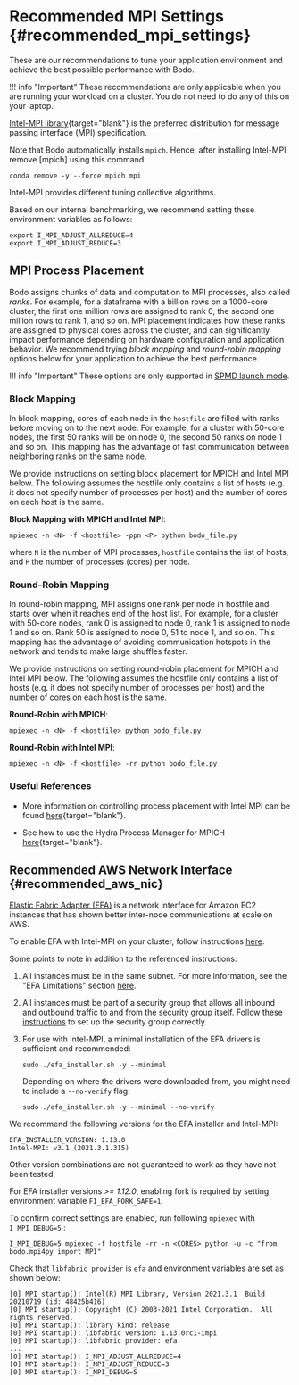 # Recommended MPI Settings {#recommended_mpi_settings}

These are our recommendations to tune your application environment and
achieve the best possible performance with Bodo.

!!! info "Important"
    These recommendations are only applicable when you are running your workload
    on a cluster. You do not need to do any of this on your laptop.

[Intel-MPI
library](https://software.intel.com/content/www/us/en/develop/tools/oneapi/components/mpi-library.html#gs.cfkkrf){target="blank"}
is the preferred distribution for message passing interface (MPI)
specification.

Note that Bodo automatically installs `mpich`. Hence, after installing
Intel-MPI, remove [mpich] using this command:

```shell
conda remove -y --force mpich mpi
```

Intel-MPI provides different tuning collective algorithms.

Based on our internal benchmarking, we recommend setting these
environment variables as follows:

```shell
export I_MPI_ADJUST_ALLREDUCE=4
export I_MPI_ADJUST_REDUCE=3
```

## MPI Process Placement

Bodo assigns chunks of data and computation to MPI processes, also
called *ranks*. For example, for a dataframe with a billion rows on a
1000-core cluster, the first one million rows are assigned to rank 0,
the second one million rows to rank 1, and so on. MPI placement
indicates how these ranks are assigned to physical cores across the
cluster, and can significantly impact performance depending on hardware
configuration and application behavior. We recommend trying *block
mapping* and *round-robin mapping* options below for your application to
achieve the best performance.

!!! info "Important"
    These options are only supported in [SPMD launch mode](../bodo_parallelism/bodo_parallelism_basics.md#spmd).

### Block Mapping

In block mapping, cores of each node in the `hostfile` are filled with
ranks before moving on to the next node. For example, for a cluster with
50-core nodes, the first 50 ranks will be on node 0, the second 50 ranks
on node 1 and so on. This mapping has the advantage of fast
communication between neighboring ranks on the same node.

We provide instructions on setting block placement for
MPICH and Intel MPI below. The following assumes the hostfile only
contains a list of hosts (e.g. it does not specify number of processes
per host) and the number of cores on each host is the same.

**Block Mapping with MPICH and Intel MPI**:

```shell
mpiexec -n <N> -f <hostfile> -ppn <P> python bodo_file.py
```
where `N` is the number of MPI processes, `hostfile` contains the list
of hosts, and `P` the number of processes (cores) per node.


### Round-Robin Mapping

In round-robin mapping, MPI assigns one rank per node in hostfile and
starts over when it reaches end of the host list. For example, for a
cluster with 50-core nodes, rank 0 is assigned to node 0, rank 1 is
assigned to node 1 and so on. Rank 50 is assigned to node 0, 51 to node
1, and so on. This mapping has the advantage of avoiding communication
hotspots in the network and tends to make large shuffles faster.

We provide instructions on setting round-robin placement for
MPICH and Intel MPI below. The following assumes the hostfile only
contains a list of hosts (e.g. it does not specify number of processes
per host) and the number of cores on each host is the same.


**Round-Robin with MPICH**:

```shell
mpiexec -n <N> -f <hostfile> python bodo_file.py
```
**Round-Robin with Intel MPI**:

```shell
mpiexec -n <N> -f <hostfile> -rr python bodo_file.py
```

### Useful References

- More information on controlling process placement with Intel MPI can be found
[here](https://www.intel.com/content/www/us/en/developer/articles/technical/controlling-process-placement-with-the-intel-mpi-library.html){target="blank"}.

- See how to use the Hydra Process Manager for MPICH [here](https://wiki.mpich.org/mpich/index.php/Using_the_Hydra_Process_Manager){target="blank"}.

## Recommended AWS Network Interface {#recommended_aws_nic}

[Elastic Fabric Adapter (EFA)](https://aws.amazon.com/hpc/efa/) is a
network interface for Amazon EC2 instances that has shown better
inter-node communications at scale on AWS.

To enable EFA with Intel-MPI on your cluster, follow instructions
[here](https://docs.aws.amazon.com/AWSEC2/latest/UserGuide/efa-start.html).

Some points to note in addition to the referenced instructions:

1.  All instances must be in the same subnet. For more information, see
    the "EFA Limitations" section
    [here](https://www.hpcworkshops.com/07-efa/00-efa-basics.html).

2.  All instances must be part of a security group that allows all
    inbound and outbound traffic to and from the security group itself.
    Follow these
    [instructions](https://docs.aws.amazon.com/AWSEC2/latest/UserGuide/efa-start.html#efa-start-security)
    to set up the security group correctly.

3.  For use with Intel-MPI, a minimal installation of the EFA drivers is
    sufficient and recommended:

    ```shell
    sudo ./efa_installer.sh -y --minimal
    ```

    Depending on where the drivers were downloaded from, you might need
    to include a `--no-verify` flag:

    ```shell
    sudo ./efa_installer.sh -y --minimal --no-verify
    ```

We recommend the following versions for the EFA installer and Intel-MPI:

```console
EFA_INSTALLER_VERSION: 1.13.0
Intel-MPI: v3.1 (2021.3.1.315)
```

Other version combinations are not guaranteed to work as they have not
been tested.

For EFA installer versions *>= 1.12.0*, enabling fork is required by
setting environment variable `FI_EFA_FORK_SAFE=1`.

To confirm correct settings are enabled, run following
`mpiexec` with `I_MPI_DEBUG=5` :

```shell
I_MPI_DEBUG=5 mpiexec -f hostfile -rr -n <CORES> python -u -c "from bodo.mpi4py import MPI"
```

Check that `libfabric provider` is `efa` and
environment variables are set as shown below:

```console
[0] MPI startup(): Intel(R) MPI Library, Version 2021.3.1  Build 20210719 (id: 48425b416)
[0] MPI startup(): Copyright (C) 2003-2021 Intel Corporation.  All rights reserved.
[0] MPI startup(): library kind: release
[0] MPI startup(): libfabric version: 1.13.0rc1-impi
[0] MPI startup(): libfabric provider: efa
...
[0] MPI startup(): I_MPI_ADJUST_ALLREDUCE=4
[0] MPI startup(): I_MPI_ADJUST_REDUCE=3
[0] MPI startup(): I_MPI_DEBUG=5
```
